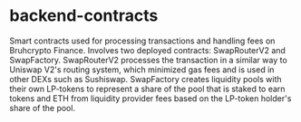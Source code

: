 # backend-contracts
Smart contracts used for processing transactions and handling fees on Bruhcrypto Finance. Involves two deployed contracts: SwapRouterV2 and SwapFactory. SwapRouterV2 processes the transaction in a similar way to Uniswap V2's routing system, which minimized gas fees and is used in other DEXs such as Sushiswap. SwapFactory creates liquidity pools with their own LP-tokens to represent a share of the pool that is staked to earn tokens and ETH from liquidity provider fees based on the LP-token holder's share of the pool.
